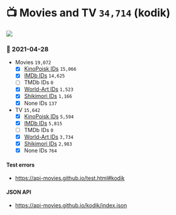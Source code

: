# :tv: Movies and TV `34,714` (kodik)

<a href="https://API-Movies.github.io"><img src="https://API-Movies.github.io/banner.png?cache"></a>

### :date: 2021-04-28
- Movies `19,072`
  - [x] <a href="https://API-Movies.github.io/kodik/movie_kinopoisk_ids.json">KinoPoisk IDs</a> `15,066`
  - [x] <a href="https://API-Movies.github.io/kodik/movie_imdb_ids.json">IMDb IDs</a> `14,625`
  - [ ] TMDb IDs `0`
  - [x] <a href="https://API-Movies.github.io/kodik/movie_world_art_ids.json">World-Art IDs</a> `1,523`
  - [x] <a href="https://API-Movies.github.io/kodik/movie_shikimori_ids.json">Shikimori IDs</a> `1,166`
  - [x] None IDs `137`
- TV `15,642`
  - [x] <a href="https://API-Movies.github.io/kodik/tv_kinopoisk_ids.json">KinoPoisk IDs</a> `5,594`
  - [x] <a href="https://API-Movies.github.io/kodik/tv_imdb_ids.json">IMDb IDs</a> `5,815`
  - [ ] TMDb IDs `0`
  - [x] <a href="https://API-Movies.github.io/kodik/tv_world_art_ids.json">World-Art IDs</a> `3,734`
  - [x] <a href="https://API-Movies.github.io/kodik/tv_shikimori_ids.json">Shikimori IDs</a> `2,983`
  - [x] None IDs `764`
#### Test errors
- <a href='https://api-movies.github.io/test.html#kodik'>https://api-movies.github.io/test.html#kodik</a>
#### JSON API
- <a href='https://api-movies.github.io/kodik/index.json'>https://api-movies.github.io/kodik/index.json</a>
